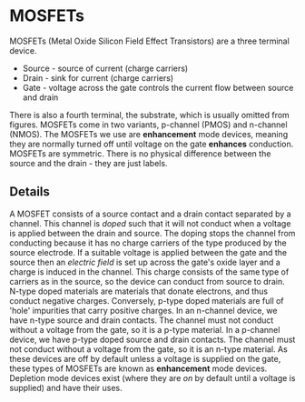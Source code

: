 # MOSFETs
MOSFETs (Metal Oxide Silicon Field Effect Transistors) are a three terminal device.
- Source - source of current (charge carriers)
- Drain - sink for current (charge carriers)
- Gate - voltage across the gate controls the current flow between source and drain

There is also a fourth terminal, the substrate, which is usually omitted from figures. 
MOSFETs come in two variants, p-channel (PMOS) and n-channel (NMOS).
The MOSFETs we use are **enhancement** mode devices, meaning they are normally turned off until voltage on the gate **enhances** conduction.
MOSFETs are symmetric. There is no physical difference between the source and the drain - they are just labels. 
## Details
A MOSFET consists of a source contact and a drain contact separated by a channel. This channel is *doped* such that it will not conduct when a voltage is applied between the drain and source. The doping stops the channel from conducting because it has no charge carriers of the type produced by the source electrode. If a suitable voltage is applied between the gate and the source then an *electric field* is set up across the gate's oxide layer and a charge is induced in the channel. This charge consists of the same type of carriers as in the source, so the device can conduct from source to drain.
N-type doped materials are materials that donate electrons, and thus conduct negative charges. Conversely, p-type doped materials are full of 'hole' impurities that carry positive charges.
In an n-channel device, we have n-type source and drain contacts. The channel must not conduct without a voltage from the gate, so it is a p-type material.
In a p-channel device, we have p-type doped source and drain contacts. The channel must not conduct without a voltage from the gate, so it is an n-type material.
As these devices are off by default unless a voltage is supplied on the gate, these types of MOSFETs are known as **enhancement** mode devices. Depletion mode devices exist (where they are *on* by default until a voltage is supplied) and have their uses.

